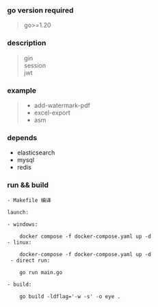 ### go version required

> go>=1.20

### description

>
>  gin
> <br> session
> <br> jwt
>

### example

> * add-watermark-pdf
> * excel-export
> * asm

### depends

- elasticsearch
- mysql
- redis

### run && build

```
- Makefile 编译

launch:

- windows:

    docker compose -f docker-compose.yaml up -d
- linux:

    docker-compose -f docker-compose.yaml up -d
 - direct run:

    go run main.go

- build: 

    go build -ldflag='-w -s' -o eye .

```

